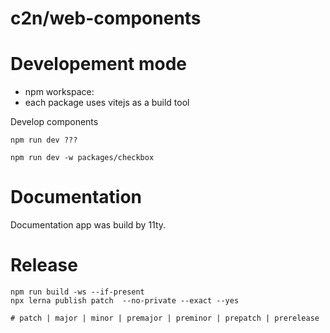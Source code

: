 # c2n/web-components

# Developement mode

- npm workspace:
- each package uses vitejs as a build tool

Develop components

```
npm run dev ???

npm run dev -w packages/checkbox
```

# Documentation

Documentation app was build by 11ty.

# Release

```
npm run build -ws --if-present
npx lerna publish patch  --no-private --exact --yes

# patch | major | minor | premajor | preminor | prepatch | prerelease
```
